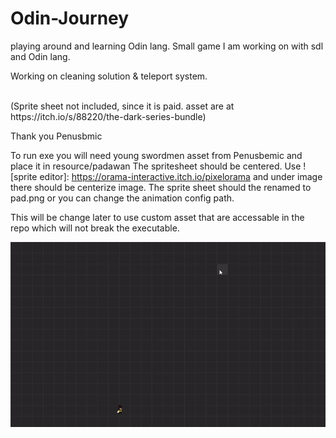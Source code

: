 # Odin-Journey
playing around and learning Odin lang.
Small game I am working on with sdl and Odin lang.

Working on cleaning solution & teleport system.

<br/>
(Sprite sheet not included, since it is paid. asset are at https://itch.io/s/88220/the-dark-series-bundle)

Thank you Penusbmic

To run exe you will need young swordmen asset from Penusbemic and place it in resource/padawan
The spritesheet should be centered. Use ![sprite editor]: https://orama-interactive.itch.io/pixelorama
and under image there should be centerize image. 
The sprite sheet should the renamed to pad.png or you can change the animation config path.

This will be change later to use custom asset that are accessable in the repo which will not break the executable.

![](https://github.com/KDahir247/Odin-Journey/blob/main/visual/teleport_roll.gif)
